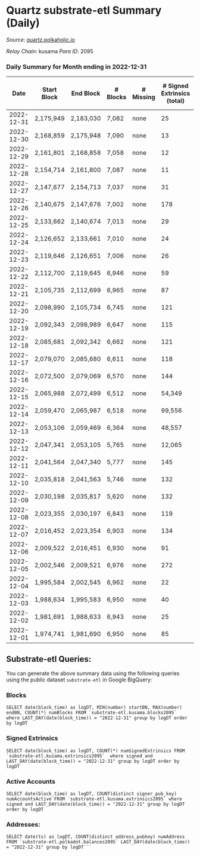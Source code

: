 # Quartz substrate-etl Summary (Daily)

_Source_: [quartz.polkaholic.io](https://quartz.polkaholic.io)

*Relay Chain*: kusama
*Para ID*: 2095



### Daily Summary for Month ending in 2022-12-31


| Date | Start Block | End Block | # Blocks | # Missing | # Signed Extrinsics (total) | # Active Accounts | # Addresses with Balances | # Events | # Transfers | # XCM Transfers In | # XCM Transfers Out |
| ---- | ----------- | --------- | -------- | --------- | --------------------------- | ----------------- | ------------------------- | -------- | ----------- | ------------------ | ------------------- |
| 2022-12-31 | 2,175,949 | 2,183,030 | 7,082 | none  | 25 | 9 | 75,043 | 15,233 | 6 ($2.41) |   |   |
| 2022-12-30 | 2,168,859 | 2,175,948 | 7,090 | none  | 13 | 6 | 75,042 | 15,118 |   |   |   |
| 2022-12-29 | 2,161,801 | 2,168,858 | 7,058 | none  | 12 | 7 | 75,040 | 15,047 | 7 ($5.66) |   |   |
| 2022-12-28 | 2,154,714 | 2,161,800 | 7,087 | none  | 11 | 7 | 75,039 | 15,104 | 7 ($2.47) |   | 1 ($0.47) |
| 2022-12-27 | 2,147,677 | 2,154,713 | 7,037 | none  | 31 | 14 | 75,038 | 15,137 | 7 ($23.56) | 1 ($0.0035) | 2 ($9.58) |
| 2022-12-26 | 2,140,675 | 2,147,676 | 7,002 | none  | 178 | 28 | 75,035 | 16,055 | 7 ($9.04) |   |   |
| 2022-12-25 | 2,133,662 | 2,140,674 | 7,013 | none  | 29 | 9 | 75,018 | 15,085 | 1 ($26.02) |   |   |
| 2022-12-24 | 2,126,652 | 2,133,661 | 7,010 | none  | 24 | 9 |  | 15,001 | 2 ($62.01) |   |   |
| 2022-12-23 | 2,119,646 | 2,126,651 | 7,006 | none  | 26 | 10 |  | 15,016 | 5 ($199.84) |   |   |
| 2022-12-22 | 2,112,700 | 2,119,645 | 6,946 | none  | 59 | 18 |  | 15,163 | 8 ($65.50) |   |   |
| 2022-12-21 | 2,105,735 | 2,112,699 | 6,965 | none  | 87 | 14 |  | 15,264 | 13 ($300.64) | 2 ($0.033) | 1 ($0.0032) |
| 2022-12-20 | 2,098,990 | 2,105,734 | 6,745 | none  | 121 | 10 |  | 14,890 | 5 ($95.74) |   |   |
| 2022-12-19 | 2,092,343 | 2,098,989 | 6,647 | none  | 115 | 7 |  | 187,394 | 56,111 ($185.59) |   | 1 ($30.53) |
| 2022-12-18 | 2,085,681 | 2,092,342 | 6,662 | none  | 121 | 5 | 19,379 | 14,647 | 7 ($343.36) | 1 ($13.61) | 1 ($68.19) |
| 2022-12-17 | 2,079,070 | 2,085,680 | 6,611 | none  | 118 | 8 | 19,379 | 14,499 | 7 ($2,524.52) |   |   |
| 2022-12-16 | 2,072,500 | 2,079,069 | 6,570 | none  | 144 | 9 | 19,378 | 14,586 | 1 ($0.0041) | 2 ($9.25) |   |
| 2022-12-15 | 2,065,988 | 2,072,499 | 6,512 | none  | 54,349 | 16 | 19,377 | 285,645 | 6 ($45.13) |   |   |
| 2022-12-14 | 2,059,470 | 2,065,987 | 6,518 | none  | 99,556 | 11 | 19,352 | 511,511 | 3 ($2.96) |   |   |
| 2022-12-13 | 2,053,106 | 2,059,469 | 6,364 | none  | 48,557 | 14 | 19,351 | 554,237 | 18 ($81.97) | 2 ($3.03) | 10 ($35.32) |
| 2022-12-12 | 2,047,341 | 2,053,105 | 5,765 | none  | 12,065 | 11 | 19,350 | 370,556 | 18 ($253.77) | 2 ($62.23) | 7 ($95.09) |
| 2022-12-11 | 2,041,564 | 2,047,340 | 5,777 | none  | 145 | 3 |  | 12,856 | 28 ($2,014.36) |   |   |
| 2022-12-10 | 2,035,818 | 2,041,563 | 5,746 | none  | 132 | 8 |  | 12,719 | 6 ($1,041.05) |   |   |
| 2022-12-09 | 2,030,198 | 2,035,817 | 5,620 | none  | 132 | 6 | 19,346 | 12,486 | 4 ($0.096) | 2 ($0.072) | 2 ($0.095) |
| 2022-12-08 | 2,023,355 | 2,030,197 | 6,843 | none  | 119 | 11 | 19,345 | 15,311 | 10 ($253.59) | 3 ($4.54) | 3 ($0.74) |
| 2022-12-07 | 2,016,452 | 2,023,354 | 6,903 | none  | 134 | 13 | 19,344 | 15,846 | 8 ($59.51) |   | 1 ($13.74) |
| 2022-12-06 | 2,009,522 | 2,016,451 | 6,930 | none  | 91 | 8 |  | 15,465 | 2 ($12.26) |   |   |
| 2022-12-05 | 2,002,546 | 2,009,521 | 6,976 | none  | 272 | 33 | 19,339 | 16,252 | 16 ($741.23) | 2 ($8.14) | 2 ($30.10) |
| 2022-12-04 | 1,995,584 | 2,002,545 | 6,962 | none  | 22 | 10 | 19,323 | 14,894 | 17 ($3,871.44) | 1 ($2.23) | 3 ($45.84) |
| 2022-12-03 | 1,988,634 | 1,995,583 | 6,950 | none  | 40 | 6 |  | 15,017 | 3 ($41.53) |   |   |
| 2022-12-02 | 1,981,691 | 1,988,633 | 6,943 | none  | 25 | 7 |  | 14,868 | 4 ($54.02) |   |   |
| 2022-12-01 | 1,974,741 | 1,981,690 | 6,950 | none  | 85 | 19 | 19,320 | 15,387 | 13 ($388.95) |   | 1 ($31.99) |

## Substrate-etl Queries:
You can generate the above summary data using the following queries using the public dataset `substrate-etl` in Google BigQuery:


### Blocks
```
SELECT date(block_time) as logDT, MIN(number) startBN, MAX(number) endBN, COUNT(*) numBlocks FROM `substrate-etl.kusama.blocks2095`  where LAST_DAY(date(block_time)) = "2022-12-31" group by logDT order by logDT
```


### Signed Extrinsics
```
SELECT date(block_time) as logDT, COUNT(*) numSignedExtrinsics FROM `substrate-etl.kusama.extrinsics2095`  where signed and LAST_DAY(date(block_time)) = "2022-12-31" group by logDT order by logDT
```


### Active Accounts
```
SELECT date(block_time) as logDT, COUNT(distinct signer_pub_key) numAccountsActive FROM `substrate-etl.kusama.extrinsics2095` where signed and LAST_DAY(date(block_time)) = "2022-12-31" group by logDT order by logDT
```


### Addresses:
```
SELECT date(ts) as logDT, COUNT(distinct address_pubkey) numAddress FROM `substrate-etl.polkadot.balances2095` LAST_DAY(date(block_time)) = "2022-12-31" group by logDT```

